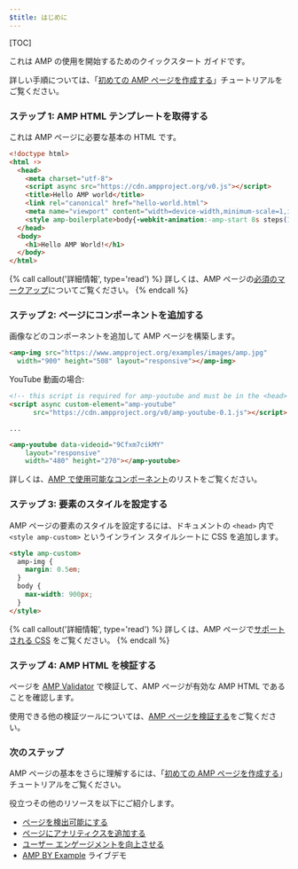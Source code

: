 ```yaml
---
$title: はじめに
---
```

[TOC]

これは AMP の使用を開始するためのクイックスタート ガイドです。

詳しい手順については、「[初めての AMP ページを作成する](/ja/docs/getting_started/create.html)」チュートリアルをご覧ください。

### ステップ 1: AMP HTML テンプレートを取得する

これは AMP ページに必要な基本の HTML です。

```html
<!doctype html>
<html ⚡>
  <head>
    <meta charset="utf-8">
    <script async src="https://cdn.ampproject.org/v0.js"></script>
    <title>Hello AMP world</title>
    <link rel="canonical" href="hello-world.html">
    <meta name="viewport" content="width=device-width,minimum-scale=1,initial-scale=1">
    <style amp-boilerplate>body{-webkit-animation:-amp-start 8s steps(1,end) 0s 1 normal both;-moz-animation:-amp-start 8s steps(1,end) 0s 1 normal both;-ms-animation:-amp-start 8s steps(1,end) 0s 1 normal both;animation:-amp-start 8s steps(1,end) 0s 1 normal both}@-webkit-keyframes -amp-start{from{visibility:hidden}to{visibility:visible}}@-moz-keyframes -amp-start{from{visibility:hidden}to{visibility:visible}}@-ms-keyframes -amp-start{from{visibility:hidden}to{visibility:visible}}@-o-keyframes -amp-start{from{visibility:hidden}to{visibility:visible}}@keyframes -amp-start{from{visibility:hidden}to{visibility:visible}}</style><noscript><style amp-boilerplate>body{-webkit-animation:none;-moz-animation:none;-ms-animation:none;animation:none}</style></noscript>
  </head>
  <body>
    <h1>Hello AMP World!</h1>
  </body>
</html>
```

{% call callout('詳細情報', type='read') %}
詳しくは、AMP ページの[必須のマークアップ](/ja/docs/fundamentals/spec.html#required-markup)についてご覧ください。
{% endcall %}

### ステップ 2: ページにコンポーネントを追加する

画像などのコンポーネントを追加して AMP ページを構築します。

```html
<amp-img src="https://www.ampproject.org/examples/images/amp.jpg"
  width="900" height="508" layout="responsive"></amp-img>
```

YouTube 動画の場合:

```html
<!-- this script is required for amp-youtube and must be in the <head> section  -->
<script async custom-element="amp-youtube"
      src="https://cdn.ampproject.org/v0/amp-youtube-0.1.js"></script>

...

<amp-youtube data-videoid="9Cfxm7cikMY"
    layout="responsive"
    width="480" height="270"></amp-youtube>
```

詳しくは、[AMP で使用可能なコンポーネント](/ja/docs/reference/components.html)のリストをご覧ください。

### ステップ 3: 要素のスタイルを設定する

AMP ページの要素のスタイルを設定するには、ドキュメントの `<head>` 内で `<style amp-custom>` というインライン スタイルシートに CSS を追加します。

```html
<style amp-custom>
  amp-img {
    margin: 0.5em;
  }
  body {
    max-width: 900px;
  }
</style>
```

{% call callout('詳細情報', type='read') %}
詳しくは、AMP ページで[サポートされる CSS](/ja/docs/design/responsive/style_pages.html) をご覧ください。
{% endcall %}

### ステップ 4: AMP HTML を検証する

ページを [AMP Validator](https://validator.ampproject.org/) で検証して、AMP ページが有効な AMP HTML であることを確認します。

使用できる他の検証ツールについては、[AMP ページを検証する](/ja/docs/fundamentals/validate.html)をご覧ください。

### 次のステップ

AMP ページの基本をさらに理解するには、「[初めての AMP ページを作成する](/ja/docs/getting_started/create.html)」チュートリアルをご覧ください。

役立つその他のリソースを以下にご紹介します。

* [ページを検出可能にする](/ja/docs/fundamentals/discovery.html)
* [ページにアナリティクスを追加する](/ja/docs/analytics/analytics_amp.html)
* [ユーザー エンゲージメントを向上させる](/ja/docs/fundamentals/engagement.html)
* [AMP BY Example](https://ampbyexample.com/) ライブデモ
 
 
